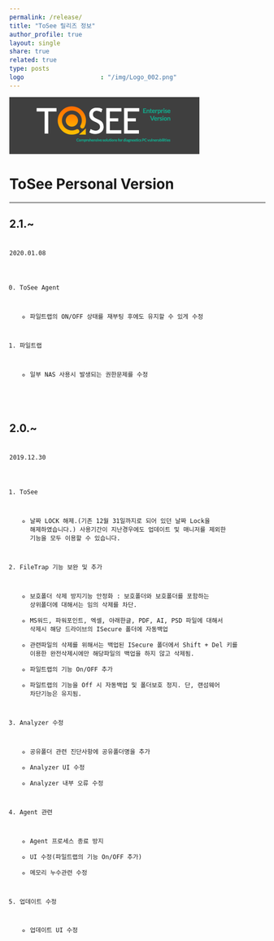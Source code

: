 ```yaml
---
permalink: /release/
title: "ToSee 릴리즈 정보"
author_profile: true
layout: single
share: true
related: true
type: posts
logo                     : "/img/Logo_002.png"
---
```

![ToSee Logo](/img/LogoBar_Enterprise.png)

# ToSee Personal Version

-----

## 2.1.~
<code>
2020.01.08

0. ToSee Agent
    - 파일트랩의 ON/OFF 상태를 재부팅 후에도 유지할 수 있게 수정

1. 파일트랩
    - 일부 NAS 사용시 발생되는 권한문제를 수정
</code>

## 2.0.~
<code>
2019.12.30

1. ToSee
   - 날짜 LOCK 해제.(기존 12월 31일까지로 되어 있던 날짜 Lock을 해제하였습니다.)
     사용기간이 지난경우에도 업데이트 및 매니저를 제외한 기능을 모두 이용할 수 있습니다.
   
2. FileTrap 기능 보완 및 추가
   - 보호폴더 삭제 방지기능 안정화
     : 보호폴더와 보호폴더를 포함하는 상위폴더에 대해서는 임의 삭제를 차단.
   - MS워드, 파워포인트, 엑셀, 아래한글, PDF, AI, PSD 파일에 대해서 삭제시 해당 드라이브의 ISecure 폴더에 자동백업
   - 관련파일의 삭제를 위해서는 백업된 ISecure 폴더에서 Shift + Del 키를 이용한 완전삭제시에만 해당파일의 백업을 하지 않고 삭제됨.
   - 파일트랩의 기능 On/OFF 추가
   - 파일트랩의 기능을  Off 시 자동백업 및 폴더보호 정지.  단, 랜섬웨어 차단기능은 유지됨.

3. Analyzer 수정
   - 공유폴더 관련 진단사항에 공유폴더명을 추가
   - Analyzer UI 수정
   - Analyzer 내부 오류 수정

4. Agent 관련
   - Agent 프로세스 종료 방지
   - UI 수정(파일트랩의 기능 On/OFF 추가)
   - 메모리 누수관련 수정

5. 업데이트 수정
    - 업데이트 UI 수정
</code>